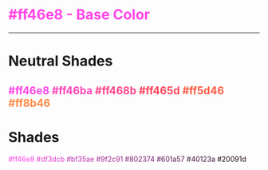 # <font color="#ff46e8">#ff46e8 - Base Color</font>
---
# Neutral Shades
<font color="#ff46e8">#ff46e8</font>
<font color="#ff46ba">#ff46ba</font>
<font color="#ff468b">#ff468b</font>
<font color="#ff465d">#ff465d</font>
<font color="#ff5d46">#ff5d46</font>
<font color="#ff8b46">#ff8b46</font>
---
# Shades
<font color="#ff46e8">#ff46e8</font>
<font color="#df3dcb">#df3dcb</font>
<font color="#bf35ae">#bf35ae</font>
<font color="#9f2c91">#9f2c91</font>
<font color="#802374">#802374</font>
<font color="#601a57">#601a57</font>
<font color="#40123a">#40123a</font>
<font color="#20091d">#20091d</font>


